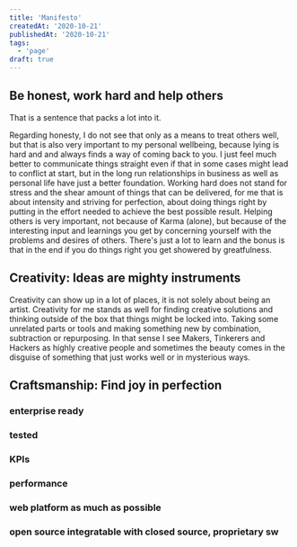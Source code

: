 ```yaml
---
title: 'Manifesto'
createdAt: '2020-10-21'
publishedAt: '2020-10-21'
tags:
  - 'page'
draft: true
---
```


## Be honest, work hard and help others

That is a sentence that packs a lot into it. 

Regarding honesty, I do not see that only as a means to treat others well, but that is also very important to my personal wellbeing, because lying is hard and and always finds a way of coming back to you. I just feel much better to communicate things straight even if that in some cases might lead to conflict at start, but in the long run relationships in business as well as personal life have just a better foundation.
Working hard does not stand for stress and the shear amount of things that can be delivered, for me that is about intensity and striving for perfection, about doing things right by putting in the effort needed to achieve the best possible result.
Helping others is very important, not because of Karma (alone), but because of the interesting input and learnings you get by concerning yourself with the problems and desires of others. There's just a lot to learn and the bonus is that in the end if you do things right you get showered by greatfulness.

## Creativity: Ideas are mighty instruments

Creativity can show up in a lot of places, it is not solely about being an artist. Creativity for me stands as well for finding creative solutions and thinking outside of the box that things might be locked into. Taking some unrelated parts or tools and making something new by combination, subtraction or repurposing. In that sense I see Makers, Tinkerers and Hackers as highly creative people and sometimes the beauty comes in the disguise of something that just works well or in mysterious ways.

## Craftsmanship: Find joy in perfection

### enterprise ready

### tested

### KPIs

### performance

### web platform as much as possible

### open source integratable with closed source, proprietary sw

